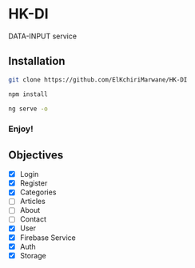 # HK-DI
DATA-INPUT service

## Installation
```bash
git clone https://github.com/ElKchiriMarwane/HK-DI
```
```bash
npm install
```
```bash
ng serve -o
```
### Enjoy!

## Objectives
* [x] Login
* [x] Register
* [x] Categories
* [ ] Articles
* [ ] About
* [ ] Contact
* [x] User
* [x] Firebase Service
* [x] Auth
* [x] Storage